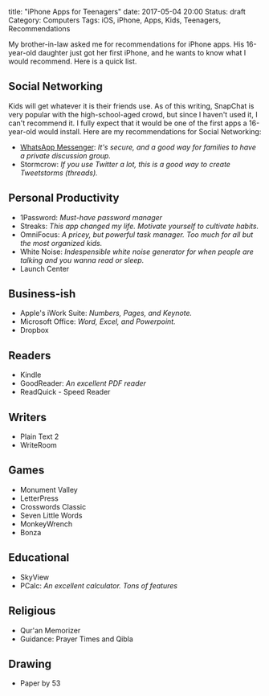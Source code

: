 title: "iPhone Apps for Teenagers"
date: 2017-05-04 20:00
Status: draft
Category: Computers
Tags: iOS, iPhone, Apps, Kids, Teenagers, Recommendations

My brother-in-law asked me for recommendations for iPhone apps. His 16-year-old daughter just got her first iPhone, and he wants to know what I would recommend. Here is a quick list.

<!-- more -->

## Social Networking

Kids will get whatever it is their friends use. As of this writing, SnapChat is very popular with the high-school-aged crowd, but since I haven't used it, I can't recommend it. I fully expect that it would be one of the first apps a 16-year-old would install. Here are my recommendations for Social Networking: 

- [WhatsApp Messenger][whatsapp]: *It's secure, and a good way for families to have a private discussion group.*
- Stormcrow: *If you use Twitter a lot, this is a good way to create Tweetstorms (threads).*

## Personal Productivity

- 1Password: *Must-have password manager*
- Streaks: *This app changed my life. Motivate yourself to cultivate habits.*
- OmniFocus: *A pricey, but powerful task manager. Too much for all but the most organized kids.*
- White Noise: *Indespensible white noise generator for when people are talking and you wanna read or sleep.*
- Launch Center

## Business-ish
- Apple's iWork Suite: *Numbers, Pages, and Keynote.*
- Microsoft Office: *Word, Excel, and Powerpoint.*
- Dropbox

## Readers

- Kindle
- GoodReader: *An excellent PDF reader*
- ReadQuick - Speed Reader

## Writers

- Plain Text 2
- WriteRoom

## Games

- Monument Valley
- LetterPress
- Crosswords Classic
- Seven Little Words
- MonkeyWrench
- Bonza

## Educational

- SkyView
- PCalc: *An excellent calculator. Tons of features*

## Religious

- Qur'an Memorizer
- Guidance: Prayer Times and Qibla

## Drawing

- Paper by 53


[whatsapp]: https://www.whatsapp.com/

